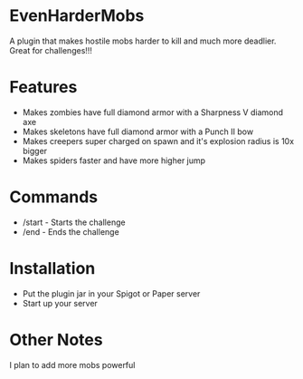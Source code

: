 # EvenHarderMobs
A plugin that makes hostile mobs harder to kill and much more deadlier. Great for challenges!!!
# Features
- Makes zombies have full diamond armor with a Sharpness V diamond axe
- Makes skeletons have full diamond armor with a Punch II bow
- Makes creepers super charged on spawn and it's explosion radius is 10x bigger
- Makes spiders faster and have more higher jump
# Commands
- /start - Starts the challenge
- /end - Ends the challenge
# Installation
- Put the plugin jar in your Spigot or Paper server
- Start up your server
# Other Notes
I plan to add more mobs powerful
